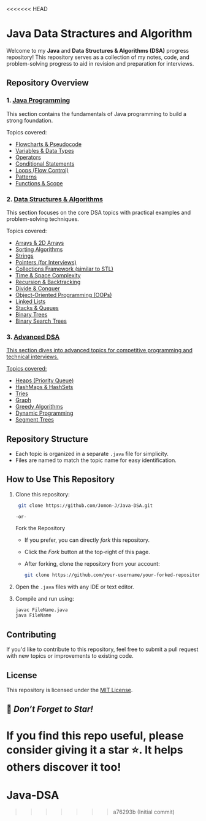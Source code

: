 <<<<<<< HEAD
# Java Data Stractures and Algorithm

Welcome to my **Java** and **Data Structures & Algorithms (DSA)** progress repository! This repository serves as a collection of my notes, code, and problem-solving progress to aid in revision and preparation for interviews.

## Repository Overview

### 1. <a href="https://github.com/Jomon-J/Java-DSA/tree/main/Java%20Programming">Java Programming</a>
This section contains the fundamentals of Java programming to build a strong foundation.

Topics covered:
- <a href="https://github.com/Jomon-J/Java-DSA/tree/main/Java%20Programming/Flowcharts%20%26%20Pseudocode">Flowcharts & Pseudocode</a>
- <a href="">Variables & Data Types</a>
- <a href="">Operators</a>
- <a href="">Conditional Statements</a>
- <a href="">Loops (Flow Control)</a>
- <a href="">Patterns</a>
- <a href="">Functions & Scope</a>

### 2. <a href="https://github.com/Jomon-J/Java-DSA/tree/main/Data%20Structures%20%26%20Algorithms">Data Structures & Algorithms</a>
This section focuses on the core DSA topics with practical examples and problem-solving techniques.

Topics covered:
- <a href="">Arrays & 2D Arrays</a>
- <a href="">Sorting Algorithms</a>
- <a href="">Strings</a>
- <a href="">Pointers (for Interviews)</a>
- <a href="">Collections Framework (similar to STL)</a>
- <a href="">Time & Space Complexity</a>
- <a href="">Recursion & Backtracking</a>
- <a href="">Divide & Conquer</a>
- <a href="">Object-Oriented Programming (OOPs)</a>
- <a href="">Linked Lists</a>
- <a href="">Stacks & Queues</a>
- <a href="">Binary Trees</a>
- <a href="">Binary Search Trees</a>

### 3. <a href="https://github.com/Jomon-J/Java-DSA/tree/main/Advanced%20DSA">Advanced DSA
This section dives into advanced topics for competitive programming and technical interviews.

Topics covered:
- <a href="">Heaps (Priority Queue)</a>
- <a href="">HashMaps & HashSets</a>
- <a href="">Tries</a>
- <a href="">Graph</a>
- <a href="">Greedy Algorithms</a>
- <a href="">Dynamic Programming</a>
- <a href="">Segment Trees</a>

## Repository Structure
- Each topic is organized in a separate `.java` file for simplicity.
- Files are named to match the topic name for easy identification.

## How to Use This Repository
1. Clone this repository:
   ```bash
    git clone https://github.com/Jomon-J/Java-DSA.git
   ```
   `-or-`
   
   Fork the Repository
   - If you prefer, you can directly *fork* this repository.
   - Click the *Fork* button at the top-right of this page.
   - After forking, clone the repository from your account:

     ```bash
     git clone https://github.com/your-username/your-forked-repository.git
     ```
    
3. Open the `.java` files with any IDE or text editor.
4. Compile and run using:
    ```bash
    javac FileName.java
    java FileName
    ```
    
## Contributing
If you'd like to contribute to this repository, feel free to submit a pull request with new topics or improvements to existing code.

## License
This repository is licensed under the <a href="https://github.com/Jomon-J/Java-DSA/blob/main/LICENSE">MIT License</a>.

## 🌟 *Don’t Forget to Star!*
If you find this repo useful, please consider giving it a star ⭐. It helps others discover it too!
=======
# Java-DSA
>>>>>>> a76293b (Initial commit)
